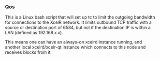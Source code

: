 ### Qos ###

This is a Linux bash script that will set up tc to limit the outgoing bandwidth for connections to the XcelR network. It limits outbound TCP traffic with a source or destination port of 6584, but not if the destination IP is within a LAN (defined as 192.168.x.x).

This means one can have an always-on xcelrd instance running, and another local xcelrd/xcelr-qt instance which connects to this node and receives blocks from it.
